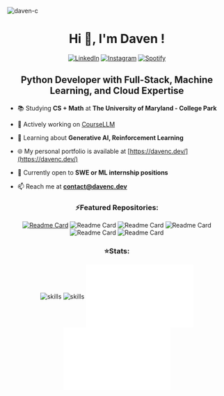 <p align="left"> <img src="https://komarev.com/ghpvc/?username=daven-c&label=Profile%20views&color=0e75b6&style=flat" alt="daven-c" /> </p>

<h1 align="center">Hi 👋, I'm Daven !</h1>
<div align="center">
  <a href="https://www.linkedin.com/in/daven-chang" target="_blank"><img src="https://img.shields.io/badge/LinkedIn-%230077B5.svg?&style=flat-square&logo=linkedin&logoColor=white" alt="LinkedIn"></a>
  <a href="https://www.instagram.com/daven__chang/" target="_blank"><img src="https://img.shields.io/badge/Instagram-%23E4405F.svg?&style=flat-square&logo=instagram&logoColor=white" alt="Instagram"></a>
  <a href="https://open.spotify.com/artist/0iEtIxbK0KxaSlF7G42ZOp" target="_blank"><img src="https://img.shields.io/badge/Spotify-%231ED760.svg?&style=flat-square&logo=spotify&logoColor=white" alt="Spotify"></a>
</div>
<h2 align="center">Python Developer with Full-Stack, Machine Learning, and Cloud Expertise</h2>

- 📚 Studying **CS + Math** at **The University of Maryland - College Park**

- 🚀 Actively working on [CourseLLM](https://github.com/daven-c/CourseLLM)

- 🌱 Learning about **Generative AI, Reinforcement Learning**

- 🌐 My personal portfolio is available at [https://davenc.dev/](https://davenc.dev/)

- 🤝 Currently open to **SWE or ML internship positions**

- 📫 Reach me at **contact@davenc.dev**

<div align="center">
<h3>⚡Featured Repositories:</h3>

[![Readme Card](https://github-readme-stats.vercel.app/api/pin/?username=daven-c&repo=Course&theme=transparent&title_color=#4894e0&hide_border=true)](https://github.com/daven-c/BandMaker)
![Readme Card](https://github-readme-stats.vercel.app/api/pin/?username=daven-c&repo=BandMaker&theme=transparent&title_color=#4894e0&border_color=#1c1f24)
![Readme Card](https://github-readme-stats.vercel.app/api/pin/?username=daven-c&repo=MNIST2VEC&theme=transparent&title_color=#4894e0)
![Readme Card](https://github-readme-stats.vercel.app/api/pin/?username=daven-c&repo=DigitGAN&theme=transparent&title_color=#4894e0)
![Readme Card](https://github-readme-stats.vercel.app/api/pin/?username=daven-c&repo=SnakeArena&theme=transparent&title_color=#4894e0)
![Readme Card](https://github-readme-stats.vercel.app/api/pin/?username=daven-c&repo=TeamCreator&theme=transparent&title_color=#4894e0)

</div>


<div align="center">
  <h3>⭐Stats:</h3>
  
  <img align="center" width="49%" alt="skills" src="https://github-widgetbox.vercel.app/api/skills?languages=python,java,c,rust,javascript,typescript,mysql&libraries=react,django,bootstrap,tensorflow,jquery&theme=carbon&includeNames=true&)">
  <img align="center" width="49%"alt="skills" src="https://github-widgetbox.vercel.app/api/skills?tools=aws,git,docker,npm,heroku&software=linux,windows,vscode&theme=carbon&includeNames=true&)">

  <img align="center" width="49%" src="https://raw.githubusercontent.com/daven-c/github-stats-transparent/output/generated/overview.svg" />
  <img align="center" width="49%" src="https://raw.githubusercontent.com/daven-c/github-stats-transparent/output/generated/languages.svg" />
</div>
